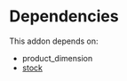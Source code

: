 # Dependencies

This addon depends on:

- product_dimension
- [stock](../../../../../oca-ocb-warehouse/odoo-bringout-oca-ocb-stock)
